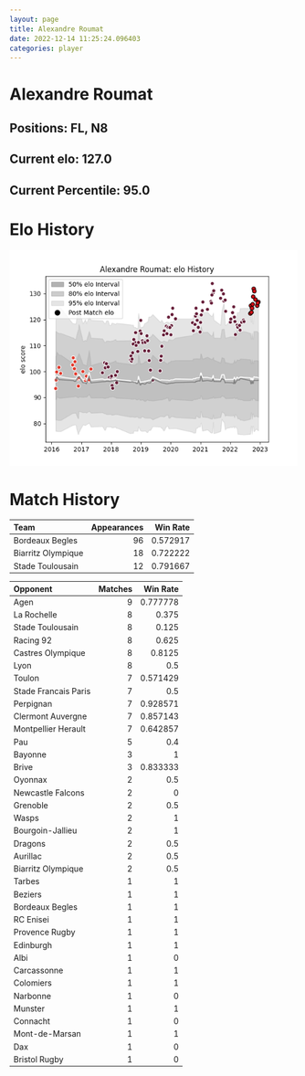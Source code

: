 ```yaml
---  
layout: page  
title: Alexandre Roumat  
date: 2022-12-14 11:25:24.096403  
categories: player  
---
```

# Alexandre Roumat

## Positions: FL, N8

## Current elo: 127.0

## Current Percentile: 95.0

# Elo History


![elo history](history_AlexandreRoumat.png)
# Match History


| Team               |   Appearances |   Win Rate |
|:-------------------|--------------:|-----------:|
| Bordeaux Begles    |            96 |   0.572917 |
| Biarritz Olympique |            18 |   0.722222 |
| Stade Toulousain   |            12 |   0.791667 |

| Opponent             |   Matches |   Win Rate |
|:---------------------|----------:|-----------:|
| Agen                 |         9 |   0.777778 |
| La Rochelle          |         8 |   0.375    |
| Stade Toulousain     |         8 |   0.125    |
| Racing 92            |         8 |   0.625    |
| Castres Olympique    |         8 |   0.8125   |
| Lyon                 |         8 |   0.5      |
| Toulon               |         7 |   0.571429 |
| Stade Francais Paris |         7 |   0.5      |
| Perpignan            |         7 |   0.928571 |
| Clermont Auvergne    |         7 |   0.857143 |
| Montpellier Herault  |         7 |   0.642857 |
| Pau                  |         5 |   0.4      |
| Bayonne              |         3 |   1        |
| Brive                |         3 |   0.833333 |
| Oyonnax              |         2 |   0.5      |
| Newcastle Falcons    |         2 |   0        |
| Grenoble             |         2 |   0.5      |
| Wasps                |         2 |   1        |
| Bourgoin-Jallieu     |         2 |   1        |
| Dragons              |         2 |   0.5      |
| Aurillac             |         2 |   0.5      |
| Biarritz Olympique   |         2 |   0.5      |
| Tarbes               |         1 |   1        |
| Beziers              |         1 |   1        |
| Bordeaux Begles      |         1 |   1        |
| RC Enisei            |         1 |   1        |
| Provence Rugby       |         1 |   1        |
| Edinburgh            |         1 |   1        |
| Albi                 |         1 |   0        |
| Carcassonne          |         1 |   1        |
| Colomiers            |         1 |   1        |
| Narbonne             |         1 |   0        |
| Munster              |         1 |   1        |
| Connacht             |         1 |   0        |
| Mont-de-Marsan       |         1 |   1        |
| Dax                  |         1 |   0        |
| Bristol Rugby        |         1 |   0        |